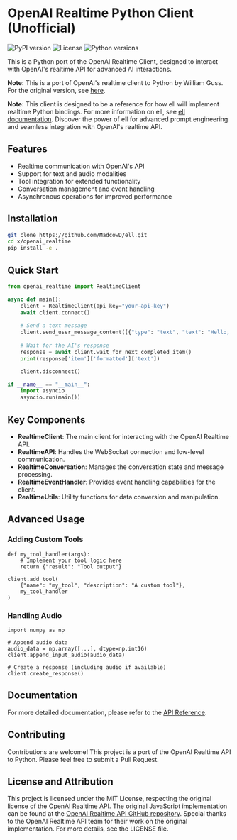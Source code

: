 # OpenAI Realtime Python Client (Unofficial) 
![PyPI version](https://badge.fury.io/py/ell-ai.svg)
![License](https://img.shields.io/github/license/MadcowD/ell)
![Python versions](https://img.shields.io/pypi/pyversions/ell-ai)

This is a Python port of the OpenAI Realtime Client, designed to interact with OpenAI's realtime API for advanced AI interactions.

**Note:** This is a port of OpenAI's realtime client to Python by William Guss. For the original version, see [here](https://github.com/openai/openai-realtime-api-beta).

**Note:** This client is designed to be a reference for how ell will implement realtime Python bindings. For more information on ell, see [ell documentation](https://docs.ell.so/). Discover the power of ell for advanced prompt engineering and seamless integration with OpenAI's realtime API.
## Features

- Realtime communication with OpenAI's API
- Support for text and audio modalities
- Tool integration for extended functionality
- Conversation management and event handling
- Asynchronous operations for improved performance

## Installation
```bash
git clone https://github.com/MadcowD/ell.git
cd x/openai_realtime
pip install -e .
```
## Quick Start
```python
from openai_realtime import RealtimeClient

async def main():
    client = RealtimeClient(api_key="your-api-key")
    await client.connect()
    
    # Send a text message
    client.send_user_message_content([{"type": "text", "text": "Hello, AI!"}])
    
    # Wait for the AI's response
    response = await client.wait_for_next_completed_item()
    print(response['item']['formatted']['text'])

    client.disconnect()

if __name__ == "__main__":
    import asyncio
    asyncio.run(main())
```

## Key Components
- **RealtimeClient**: The main client for interacting with the OpenAI Realtime API.
- **RealtimeAPI**: Handles the WebSocket connection and low-level communication.
- **RealtimeConversation**: Manages the conversation state and message processing.
- **RealtimeEventHandler**: Provides event handling capabilities for the client.
- **RealtimeUtils**: Utility functions for data conversion and manipulation.

## Advanced Usage
### Adding Custom Tools
```python3
def my_tool_handler(args):
    # Implement your tool logic here
    return {"result": "Tool output"}

client.add_tool(
    {"name": "my_tool", "description": "A custom tool"},
    my_tool_handler
)
```

### Handling Audio
```
import numpy as np

# Append audio data
audio_data = np.array([...], dtype=np.int16)
client.append_input_audio(audio_data)

# Create a response (including audio if available)
client.create_response()
```
## Documentation
For more detailed documentation, please refer to the [API Reference](https://github.com/openai/openai-realtime-api-beta/blob/main/README.md).

## Contributing
Contributions are welcome! This project is a port of the OpenAI Realtime API to Python. Please feel free to submit a Pull Request.

## License and Attribution
This project is licensed under the MIT License, respecting the original license of the OpenAI Realtime API. The original JavaScript implementation can be found at the [OpenAI Realtime API GitHub repository](https://github.com/openai/openai-realtime-api-beta). Special thanks to the OpenAI Realtime API team for their work on the original implementation. For more details, see the LICENSE file.
